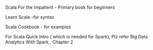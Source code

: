 Scala For the Impatient - Primary book for beginners

Learn Scala  -for syntax

Scala Cookbook - for examples



For Scala Quick Intro \( which is needed for Spark\), Plz refer Big Data Analytics With Spark , Chapter 2

